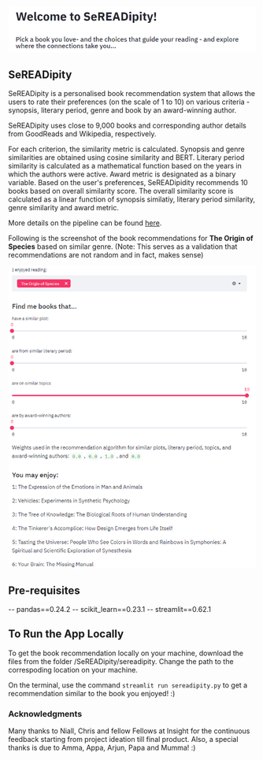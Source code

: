 <kbd>
  <img src="https://github.com/dhanyajothimani/SeREADipity/blob/master/images/user_preferences.png">
</kbd>

## SeREADipity

SeREADipity is a personalised book recommendation system that allows the users to rate their preferences (on the scale of 1 to 10) on various criteria - synopsis, literary period, genre and book by an award-winning author. 

SeREADipity uses close to 9,000 books and corresponding author details from GoodReads and Wikipedia, respectively. 

For each criterion, the similarity metric is calculated. Synopsis and genre similarities are obtained using cosine similarity and BERT. Literary period similarity is calculated as a mathematical function based on the years in which the authors were active. Award metric is designated as a binary variable. Based on the user's preferences, SeREADipidity recommends 10 books based on overall similarity score. The overall similarity score is calculated as a linear function of synopsis similatiy, literary period similarity, genre similarity and award metric.  

More details on the pipeline can be found [here](https://docs.google.com/presentation/d/1MznAeNaxGhhwfCA7KLQ7lKF5eAKheXIELDOAXApF-ds/edit#slide=id.g892ebf7653_0_2660).

Following is the screenshot of the book recommendations for **The Origin of Species** based on similar genre. (Note: This serves as a validation that recommendations are not random and in fact, makes sense)

<kbd>
  <img src="https://github.com/dhanyajothimani/SeREADipity/blob/master/images/recom_genre.png">
</kbd>

## Pre-requisites 
 
 -- pandas==0.24.2
 -- scikit_learn==0.23.1
 -- streamlit==0.62.1

## To Run the App Locally 

To get the book recommendation locally on your machine, download the files from the folder /SeREADipity/sereadipity. Change the path to the correspoding location on your machine. 

On the terminal, use the command `streamlit run sereadipity.py` to get a recommendation similar to the book you enjoyed! :) 

### Acknowledgments

Many thanks to Niall, Chris and fellow Fellows at Insight for the continuous feedback starting from project ideation till final product. Also, a special thanks is due to Amma, Appa, Arjun, Papa and Mumma! :) 
